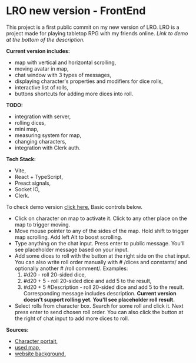 # LRO new version - FrontEnd

This project is a first public commit on my new version of LRO. LRO is a project made for playing tabletop RPG with my friends online. *Link to demo at the bottom of the description.*

**Current version includes:**
 - map with vertical and horizontal scrolling,
 - moving avatar in map,
 - chat window with 3 types of messages,
 - displaying character's properties and modifiers for dice rolls,
 - interactive list of rolls,
 - buttons shortcuts for adding more dices into roll.
 
 **TODO:**
 
 - integration with server,
 - rolling dices,
 - mini map,
 - measuring system for map,
 - changing characters,
 - integration with Clerk auth.
 
 **Tech Stack:**
 
 - Vite,
 - React + TypeScript,
 - Preact signals,
 - Socket IO,
 - Clerk.
 
To check demo version [click here.](https://lro-new-demo.netlify.app) Basic controls below.
 - Click on character on map to activate it. Click to any other place on the map to trigger moving.
 - Move mouse pointer to any of the sides of the map. Hold shift to trigger map scrolling. Add left Alt to boost scrolling.
 - Type anything on the chat input. Press enter to public message. You'll see placeholder message based on your input.
 - Add some dices to roll with the button at the right side on the chat input. You can also write roll order manually with # /dices and constants/ and optionally another # /roll comment/. Examples:
	 1. #d20 - roll 20-sided dice,
	 2. #d20 + 5 - roll 20-sided dice and add 5 to the result,
	 3. #d20 + 5 #Description - roll 20-sided dice and add 5 to the result. Corresponding message includes description. **Current version doesn't support rolling yet. You'll see placeholder roll result.**
 - Select rolls from character box. Search for some roll and click it. Next press enter to send chosen roll order. You can also click the button at the right of chat input to add more dices to roll.
 
 
  **Sources:**

  
 - [Character portait,](https://www.deviantart.com/hyptosis/art/200-Free-RPG-Portraits-for-Your-Game-679241770)
 - [used map,](https://dicegrimorium.com/pirate-port-dnd-battle-map/)
 - [website background.](https://dicegrimorium.com/ancient-pharaohs-tomb-entrance-dnd-battle-map/)

 

